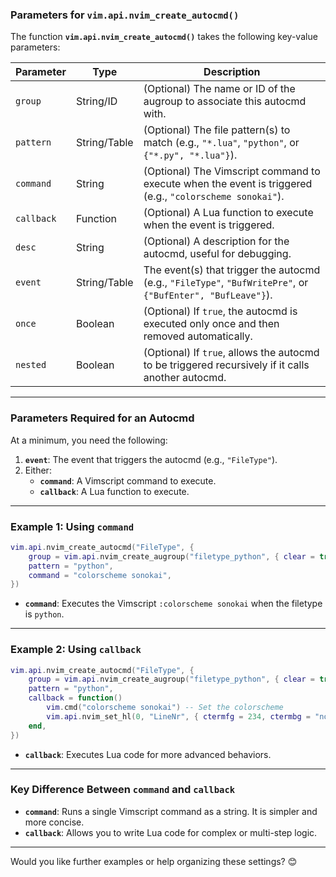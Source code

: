 ### **Parameters for `vim.api.nvim_create_autocmd()`**
The function **`vim.api.nvim_create_autocmd()`** takes the following key-value parameters:

| Parameter   | Type        | Description                                                                                                                                   |
|-------------|-------------|-----------------------------------------------------------------------------------------------------------------------------------------------|
| `group`     | String/ID   | (Optional) The name or ID of the augroup to associate this autocmd with.                                                                     |
| `pattern`   | String/Table| (Optional) The file pattern(s) to match (e.g., `"*.lua"`, `"python"`, or `{"*.py", "*.lua"}`).                                                |
| `command`   | String      | (Optional) The Vimscript command to execute when the event is triggered (e.g., `"colorscheme sonokai"`).                                      |
| `callback`  | Function    | (Optional) A Lua function to execute when the event is triggered.                                                                             |
| `desc`      | String      | (Optional) A description for the autocmd, useful for debugging.                                                                               |
| `event`     | String/Table| The event(s) that trigger the autocmd (e.g., `"FileType"`, `"BufWritePre"`, or `{"BufEnter", "BufLeave"}`).                                   |
| `once`      | Boolean     | (Optional) If `true`, the autocmd is executed only once and then removed automatically.                                                       |
| `nested`    | Boolean     | (Optional) If `true`, allows the autocmd to be triggered recursively if it calls another autocmd.                                             |

---

### **Parameters Required for an Autocmd**
At a minimum, you need the following:
1. **`event`**: The event that triggers the autocmd (e.g., `"FileType"`).
2. Either:
   - **`command`**: A Vimscript command to execute.
   - **`callback`**: A Lua function to execute.

---

### **Example 1: Using `command`**
```lua
vim.api.nvim_create_autocmd("FileType", {
    group = vim.api.nvim_create_augroup("filetype_python", { clear = true }),
    pattern = "python",
    command = "colorscheme sonokai",
})
```

- **`command`**: Executes the Vimscript `:colorscheme sonokai` when the filetype is `python`.

---

### **Example 2: Using `callback`**
```lua
vim.api.nvim_create_autocmd("FileType", {
    group = vim.api.nvim_create_augroup("filetype_python", { clear = true }),
    pattern = "python",
    callback = function()
        vim.cmd("colorscheme sonokai") -- Set the colorscheme
        vim.api.nvim_set_hl(0, "LineNr", { ctermfg = 234, ctermbg = "none" }) -- Customize LineNr highlight
    end,
})
```

- **`callback`**: Executes Lua code for more advanced behaviors.

---

### **Key Difference Between `command` and `callback`**
- **`command`**: Runs a single Vimscript command as a string. It is simpler and more concise.
- **`callback`**: Allows you to write Lua code for complex or multi-step logic.

---

Would you like further examples or help organizing these settings? 😊
